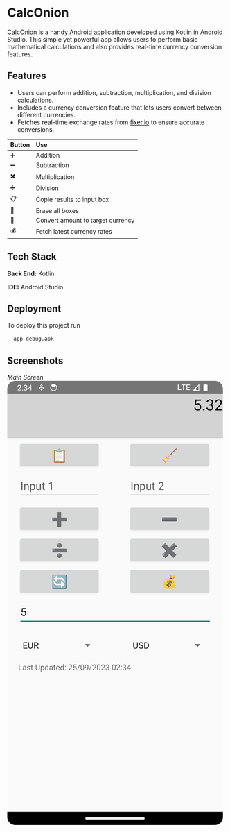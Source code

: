 
# CalcOnion

CalcOnion is a handy Android application developed using Kotlin in Android Studio. This simple yet powerful app allows users to perform basic mathematical calculations and also provides real-time currency conversion features.


## Features

- Users can perform addition, subtraction, multiplication, and division calculations.
- Includes a currency conversion feature that lets users convert between different currencies.
- Fetches real-time exchange rates from [fixer.io](https://fixer.io/) to ensure accurate conversions.
  
| Button | Use | 
| :-------- | :------- | 
| ➕ | Addition | 
| ➖ | Subtraction | 
| ✖️ | Multiplication | 
| ➗ | Division | 
| 📋 | Copie results to input box | 
| 🧹 | Erase all boxes | 
| 🔄 | Convert amount to target currency | 
| 💰 | Fetch latest currency rates | 


## Tech Stack

**Back End:** Kotlin

**IDE:** Android Studio


## Deployment

To deploy this project run

```bash
  app-debug.apk
```

## Screenshots
*Main Screen*</br>
![Main Screen](https://github.com/manosmin/CalcOnion/blob/master/screenshots/Screenshot_20230925_023437.png)
